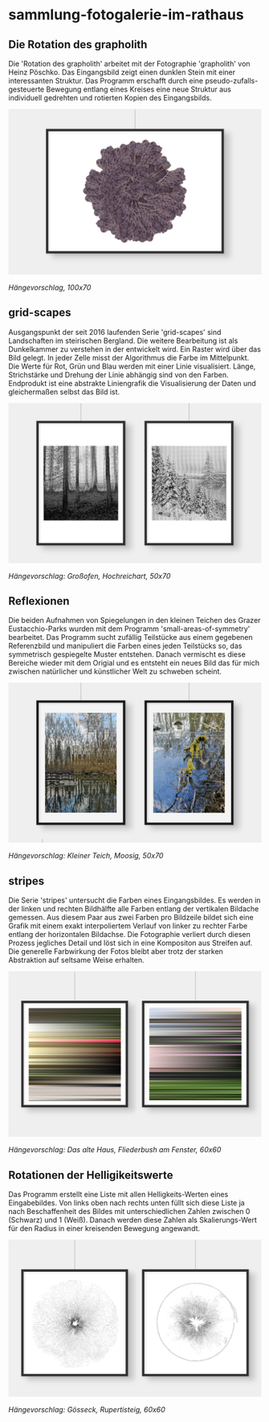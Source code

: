 # sammlung-fotogalerie-im-rathaus

## Die Rotation des grapholith

Die 'Rotation des grapholith' arbeitet mit der Fotographie 'grapholith' von Heinz Pöschko. Das Eingangsbild zeigt einen dunklen Stein mit einer interessanten Struktur. Das Programm erschafft durch eine pseudo-zufalls-gesteuerte Bewegung entlang eines Kreises eine neue Struktur aus individuell gedrehten und rotierten Kopien des Eingangsbilds.

![grapholith](mockups/grapholith-quer.png)

*Hängevorschlag, 100x70*


## grid-scapes

Ausgangspunkt der seit 2016 laufenden Serie 'grid-scapes' sind Landschaften im steirischen Bergland. Die weitere Bearbeitung ist als Dunkelkammer zu verstehen in der entwickelt wird. Ein Raster wird über das Bild gelegt. In jeder Zelle misst der Algorithmus die Farbe im Mittelpunkt. Die Werte für Rot, Grün und Blau werden mit einer Linie visualisiert. Länge, Strichstärke und Drehung der Linie abhängig sind von den Farben. Endprodukt ist eine abstrakte Liniengrafik die Visualisierung der Daten und gleichermaßen selbst das Bild ist.

![grid-scapes](mockups/grid-scapes.png)

*Hängevorschlag: Großofen, Hochreichart, 50x70*


## Reflexionen

Die beiden Aufnahmen von Spiegelungen in den kleinen Teichen des Grazer Eustacchio-Parks wurden mit dem Programm 'small-areas-of-symmetry' bearbeitet. Das Programm sucht zufällig Teilstücke aus einem gegebenen Referenzbild und manipuliert die Farben eines jeden Teilstücks so, das symmetrisch gespiegelte Muster entstehen. Danach vermischt es diese Bereiche wieder mit dem Origial und es entsteht ein neues Bild das für mich zwischen natürlicher und künstlicher Welt zu schweben scheint.

![reflections](mockups/reflections-eisteich.png)

*Hängevorschlag: Kleiner Teich, Moosig, 50x70*


## stripes

Die Serie 'stripes' untersucht die Farben eines Eingangsbildes. Es werden in der linken und rechten Bildhälfte alle Farben entlang der vertikalen Bildache gemessen. Aus diesem Paar aus zwei Farben pro Bildzeile bildet sich eine Grafik mit einem exakt interpoliertem Verlauf von linker zu rechter Farbe entlang der horizontalen Bildachse. Die Fotographie verliert durch diesen Prozess jegliches Detail und löst sich in eine Kompositon aus Streifen auf. Die generelle Farbwirkung der Fotos bleibt aber trotz der starken Abstraktion auf seltsame Weise erhalten.

![stripes](mockups/stripes.png)

*Hängevorschlag: Das alte Haus, Fliederbush am Fenster, 60x60*

## Rotationen der Helligikeitswerte

Das Programm erstellt eine Liste mit allen Helligkeits-Werten eines Eingabebildes. Von links oben nach rechts unten füllt sich diese Liste ja nach Beschaffenheit des Bildes mit unterschiedlichen Zahlen zwischen 0 (Schwarz) und 1 (Weiß). Danach werden diese Zahlen als Skalierungs-Wert für den Radius in einer kreisenden Bewegung angewandt.

![stripes](mockups/rotations.png)

*Hängevorschlag: Gösseck, Rupertisteig, 60x60*